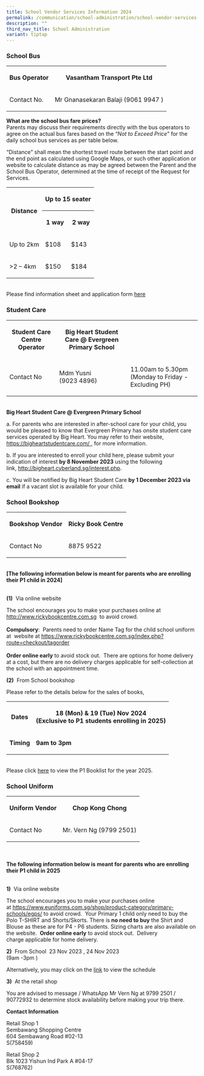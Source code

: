 ```yaml
---
title: School Vendor Services Information 2024
permalink: /communication/school-administration/school-vendor-services-information-2024/
description: ""
third_nav_title: School Administration
variant: tiptap
---
```

<h3>School Bus</h3>
<table style="minWidth: 50px">
<colgroup>
<col>
<col>
</colgroup>
<tbody>
<tr>
<th rowspan="1" colspan="1">
<p><strong>Bus Operator</strong>
</p>
</th>
<th rowspan="1" colspan="1">
<p><strong>Vasantham Transport Pte Ltd</strong>
</p>
</th>
</tr>
<tr>
<td rowspan="1" colspan="1">
<p>Contact No.</p>
</td>
<td rowspan="1" colspan="1">
<p>Mr Gnanasekaran Balaji (9061 9947 )</p>
</td>
</tr>
</tbody>
</table>
<p><strong>What are the school bus fare prices?</strong>
<br>Parents may discuss their requirements directly with the bus operators
to agree on the actual bus fares based on the “<em>Not to Exceed Price</em>”
for the daily school bus services as per table below.</p>
<p>“Distance” shall mean the shortest travel route between the start point
and the end point as calculated using Google Maps, or such other application
or website to calculate distance as may be agreed between the Parent and
the School Bus Operator, determined at the time of receipt of the Request
for Services.</p>
<table style="minWidth: 75px">
<colgroup>
<col>
<col>
<col>
</colgroup>
<tbody>
<tr>
<th rowspan="2" colspan="1">
<p><strong>Distance</strong>
</p>
</th>
<th rowspan="1" colspan="2">
<p><strong>Up to 15 seater</strong>
</p>
</th>
</tr>
<tr>
<th rowspan="1" colspan="1">
<p>1 way</p>
</th>
<th rowspan="1" colspan="1">
<p>2 way</p>
</th>
</tr>
<tr>
<td rowspan="1" colspan="1">
<p>Up to 2km</p>
</td>
<td rowspan="1" colspan="1">
<p>$108</p>
</td>
<td rowspan="1" colspan="1">
<p>$143</p>
</td>
</tr>
<tr>
<td rowspan="1" colspan="1">
<p>&gt;2 – 4km</p>
</td>
<td rowspan="1" colspan="1">
<p>$150</p>
</td>
<td rowspan="1" colspan="1">
<p>$184</p>
</td>
</tr>
</tbody>
</table>
<p>
<br>Please find information sheet and application form&nbsp;<a href="/files/Administration/2024_request%20for%20school%20bus%20services%20(revised%2028%20sep%2023).pdf" rel="noopener noreferrer nofollow" target="_blank">here</a>
</p>
<h3>Student Care</h3>
<table style="minWidth: 75px">
<colgroup>
<col>
<col>
<col>
</colgroup>
<tbody>
<tr>
<th rowspan="1" colspan="1">
<p>Student Care Centre Operator</p>
</th>
<th rowspan="1" colspan="1">
<p>Big Heart Student Care @ Evergreen Primary School</p>
</th>
<th rowspan="1" colspan="1">
<p></p>
</th>
</tr>
<tr>
<td rowspan="1" colspan="1">
<p>Contact No</p>
</td>
<td rowspan="1" colspan="1">
<p>Mdm Yusni
<br>(9023 4896)</p>
</td>
<td rowspan="1" colspan="1">
<p>11.00am to 5.30pm (Monday to Friday - Excluding PH)</p>
</td>
</tr>
</tbody>
</table>
<p>
<br><strong>Big Heart Student Care @ Evergreen Primary School</strong>
</p>
<p>a.&nbsp;For parents who are interested in after-school care for your child,
you would be pleased to know that Evergreen Primary has onsite student
care services operated by Big Heart. You may refer to their website,&nbsp;
<a href="https://bigheartstudentcare.com" rel="noopener noreferrer nofollow" target="_blank">https://bigheartstudentcare.com/&nbsp;</a>, for more information.</p>
<p>b.&nbsp;If you are interested to enroll your child here, please submit
your indication of interest&nbsp;<strong>by 8 November 2023</strong>&nbsp;using
the following link,&nbsp;<a href="http://bigheart.cyberland.sg/interest.php" rel="noopener noreferrer nofollow" target="_blank">http://bigheart.cyberland.sg/interest.php</a>.</p>
<p>c.&nbsp;You will be notified by Big Heart Student Care&nbsp;<strong>by 1 December 2023 via email</strong>&nbsp;if
a vacant slot is available for your child.</p>
<h3>School Bookshop</h3>
<table style="minWidth: 50px">
<colgroup>
<col>
<col>
</colgroup>
<tbody>
<tr>
<th rowspan="1" colspan="1">
<p>Bookshop Vendor</p>
</th>
<th rowspan="1" colspan="1">
<p>Ricky Book Centre</p>
</th>
</tr>
<tr>
<td rowspan="1" colspan="1">
<p>Contact No</p>
</td>
<td rowspan="1" colspan="1">
<p>8875 9522</p>
</td>
</tr>
</tbody>
</table>
<p>
<br><strong>[The following information below is meant for parents who are enrolling their P1 child in 2024]</strong>
</p>
<p>
<br><strong>(1)</strong>&nbsp; Via online website</p>
<p>The school encourages you to make your purchases online at&nbsp;<a href="https://www.rickybookcentre.com.sg" rel="noopener noreferrer nofollow" target="_blank"> http://www.rickybookcentre.com.sg</a>&nbsp;
to avoid crowd.&nbsp;
<br>
<br><strong>Compulsory</strong>: &nbsp;Parents need to order Name Tag for
the child school uniform at &nbsp;website at&nbsp;<a href="https://www.rickybookcentre.com.sg/index.php?route=checkout/tagorder" rel="noopener noreferrer nofollow" target="_blank">https://www.rickybookcentre.com.sg/index.php?route=checkout/tagorder</a>
<br>
<br><strong>Order online early</strong>&nbsp;to avoid stock out. &nbsp;There
are options for home delivery at a cost, but there are no delivery charges
applicable for self-collection at the school with an appointment time.</p>
<p><strong>(2)</strong>&nbsp;&nbsp;From School bookshop&nbsp;</p>
<p>Please refer to the details below for the sales of books,</p>
<table style="minWidth: 50px">
<colgroup>
<col>
<col>
</colgroup>
<tbody>
<tr>
<th rowspan="1" colspan="1">
<p>Dates</p>
</th>
<th rowspan="1" colspan="1">
<p>18 (Mon) &amp; 19 (Tue) Nov 2024
<br>(Exclusive to P1 students enrolling in 2025)</p>
</th>
</tr>
<tr>
<td rowspan="1" colspan="1">
<p><strong>Timing</strong>
</p>
</td>
<td rowspan="1" colspan="1">
<p><strong>9am to 3pm</strong>
</p>
</td>
</tr>
</tbody>
</table>
<p>
<br>Please click&nbsp;<a href="/files/Administration/p1%20booklist%20as%20of%2011%20oct%202023.pdf" rel="noopener noreferrer nofollow" target="_blank">here</a>&nbsp;to
view the P1 Booklist for the year 2025.</p>
<h3>School Uniform</h3>
<table style="minWidth: 50px">
<colgroup>
<col>
<col>
</colgroup>
<tbody>
<tr>
<th rowspan="1" colspan="1">
<p>Uniform Vendor</p>
</th>
<th rowspan="1" colspan="1">
<p>Chop Kong Chong</p>
</th>
</tr>
<tr>
<td rowspan="1" colspan="1">
<p>Contact No</p>
</td>
<td rowspan="1" colspan="1">
<p>Mr. Vern Ng (9799 2501)</p>
</td>
</tr>
</tbody>
</table>
<p>
<br>
<br><strong>The following information below is meant for parents who are enrolling their P1 child in 2025</strong>
</p>
<p>
<br><strong>1)</strong>&nbsp; Via online website</p>
<p>The school encourages you to make your purchases online at&nbsp;<a href="https://www.euniforms.com.sg/shop/product-category/primary-schools/egps/" rel="noopener noreferrer nofollow" target="_blank">https://www.euniforms.com.sg/shop/product-category/primary-schools/egps/</a>&nbsp;to
avoid crowd.&nbsp; Your Primary 1 child only need to buy the Polo T-SHIRT
and Shorts/Skorts. There is&nbsp;<strong>no need to buy</strong>&nbsp;the
Shirt and Blouse as these are for P4 - P6 students. Sizing charts are also
available on the website. &nbsp;<strong>Order online early</strong>&nbsp;to
avoid stock out. &nbsp;Delivery charge&nbsp;applicable for home delivery.
<br>
</p>
<p><strong>2)</strong> &nbsp;From School&nbsp; 23 Nov 2023 , 24 Nov 2023 &nbsp;
<br>(9am -3pm )</p>
<p>Alternatively, you may click on the <a href="/files/Administration/uniform_sales_2023__1_.pdf" rel="noopener noreferrer nofollow" target="_blank">link</a> to view
the schedule&nbsp;</p>
<p><strong>3)</strong>&nbsp;&nbsp;At the retail shop</p>
<p>You are advised to message / WhatsApp Mr Vern Ng at&nbsp;9799 2501 / 90772932&nbsp;to
determine stock availability before making your trip there.</p>
<p><strong>Contact Information</strong>&nbsp;</p>
<p>Retail Shop 1
<br>Sembawang Shopping Centre
<br>604 Sembawang Road #02-13&nbsp;
<br>S(758459)</p>
<p>Retail Shop 2
<br>Blk 1023 Yishun Ind Park A #04-17
<br>S(768762)</p>
